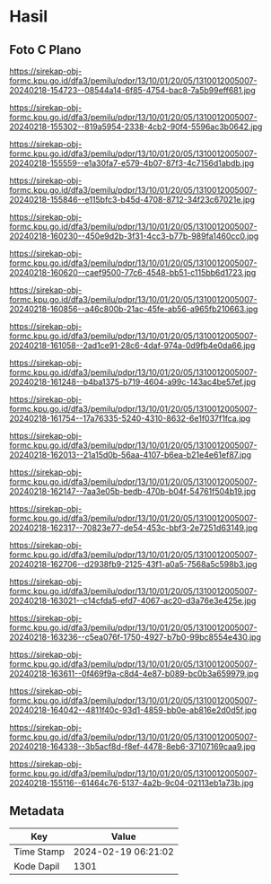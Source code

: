 # Hasil

## Foto C Plano

https://sirekap-obj-formc.kpu.go.id/dfa3/pemilu/pdpr/13/10/01/20/05/1310012005007-20240218-154723--08544a14-6f85-4754-bac8-7a5b99eff681.jpg

https://sirekap-obj-formc.kpu.go.id/dfa3/pemilu/pdpr/13/10/01/20/05/1310012005007-20240218-155302--819a5954-2338-4cb2-90f4-5596ac3b0642.jpg

https://sirekap-obj-formc.kpu.go.id/dfa3/pemilu/pdpr/13/10/01/20/05/1310012005007-20240218-155559--e1a30fa7-e579-4b07-87f3-4c7156d1abdb.jpg

https://sirekap-obj-formc.kpu.go.id/dfa3/pemilu/pdpr/13/10/01/20/05/1310012005007-20240218-155846--e115bfc3-b45d-4708-8712-34f23c67021e.jpg

https://sirekap-obj-formc.kpu.go.id/dfa3/pemilu/pdpr/13/10/01/20/05/1310012005007-20240218-160230--450e9d2b-3f31-4cc3-b77b-989fa1460cc0.jpg

https://sirekap-obj-formc.kpu.go.id/dfa3/pemilu/pdpr/13/10/01/20/05/1310012005007-20240218-160620--caef9500-77c6-4548-bb51-c115bb6d1723.jpg

https://sirekap-obj-formc.kpu.go.id/dfa3/pemilu/pdpr/13/10/01/20/05/1310012005007-20240218-160856--a46c800b-21ac-45fe-ab56-a965fb210663.jpg

https://sirekap-obj-formc.kpu.go.id/dfa3/pemilu/pdpr/13/10/01/20/05/1310012005007-20240218-161058--2ad1ce91-28c6-4daf-974a-0d9fb4e0da66.jpg

https://sirekap-obj-formc.kpu.go.id/dfa3/pemilu/pdpr/13/10/01/20/05/1310012005007-20240218-161248--b4ba1375-b719-4604-a99c-143ac4be57ef.jpg

https://sirekap-obj-formc.kpu.go.id/dfa3/pemilu/pdpr/13/10/01/20/05/1310012005007-20240218-161754--17a76335-5240-4310-8632-6e1f037f1fca.jpg

https://sirekap-obj-formc.kpu.go.id/dfa3/pemilu/pdpr/13/10/01/20/05/1310012005007-20240218-162013--21a15d0b-56aa-4107-b6ea-b21e4e61ef87.jpg

https://sirekap-obj-formc.kpu.go.id/dfa3/pemilu/pdpr/13/10/01/20/05/1310012005007-20240218-162147--7aa3e05b-bedb-470b-b04f-54761f504b19.jpg

https://sirekap-obj-formc.kpu.go.id/dfa3/pemilu/pdpr/13/10/01/20/05/1310012005007-20240218-162317--70823e77-de54-453c-bbf3-2e7251d63149.jpg

https://sirekap-obj-formc.kpu.go.id/dfa3/pemilu/pdpr/13/10/01/20/05/1310012005007-20240218-162706--d2938fb9-2125-43f1-a0a5-7568a5c598b3.jpg

https://sirekap-obj-formc.kpu.go.id/dfa3/pemilu/pdpr/13/10/01/20/05/1310012005007-20240218-163021--c14cfda5-efd7-4067-ac20-d3a76e3e425e.jpg

https://sirekap-obj-formc.kpu.go.id/dfa3/pemilu/pdpr/13/10/01/20/05/1310012005007-20240218-163236--c5ea076f-1750-4927-b7b0-99bc8554e430.jpg

https://sirekap-obj-formc.kpu.go.id/dfa3/pemilu/pdpr/13/10/01/20/05/1310012005007-20240218-163611--0f469f9a-c8d4-4e87-b089-bc0b3a659979.jpg

https://sirekap-obj-formc.kpu.go.id/dfa3/pemilu/pdpr/13/10/01/20/05/1310012005007-20240218-164042--4811f40c-93d1-4859-bb0e-ab816e2d0d5f.jpg

https://sirekap-obj-formc.kpu.go.id/dfa3/pemilu/pdpr/13/10/01/20/05/1310012005007-20240218-164338--3b5acf8d-f8ef-4478-8eb6-37107169caa9.jpg

https://sirekap-obj-formc.kpu.go.id/dfa3/pemilu/pdpr/13/10/01/20/05/1310012005007-20240218-155116--61464c76-5137-4a2b-9c04-02113eb1a73b.jpg


## Metadata

| Key        | Value               |
| ---------- | ------------------- |
| Time Stamp | 2024-02-19 06:21:02 |
| Kode Dapil | 1301                |



